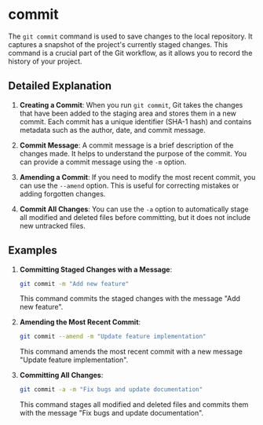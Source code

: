 # commit

The `git commit` command is used to save changes to the local repository. It captures a snapshot of the project's currently staged changes. This command is a crucial part of the Git workflow, as it allows you to record the history of your project.

## Detailed Explanation

1. **Creating a Commit**: When you run `git commit`, Git takes the changes that have been added to the staging area and stores them in a new commit. Each commit has a unique identifier (SHA-1 hash) and contains metadata such as the author, date, and commit message.

2. **Commit Message**: A commit message is a brief description of the changes made. It helps to understand the purpose of the commit. You can provide a commit message using the `-m` option.

3. **Amending a Commit**: If you need to modify the most recent commit, you can use the `--amend` option. This is useful for correcting mistakes or adding forgotten changes.

4. **Commit All Changes**: You can use the `-a` option to automatically stage all modified and deleted files before committing, but it does not include new untracked files.

## Examples

1. **Committing Staged Changes with a Message**:
   ```sh
   git commit -m "Add new feature"
   ```
   This command commits the staged changes with the message "Add new feature".

2. **Amending the Most Recent Commit**:
   ```sh
   git commit --amend -m "Update feature implementation"
   ```
   This command amends the most recent commit with a new message "Update feature implementation".

3. **Committing All Changes**:
   ```sh
   git commit -a -m "Fix bugs and update documentation"
   ```
   This command stages all modified and deleted files and commits them with the message "Fix bugs and update documentation".